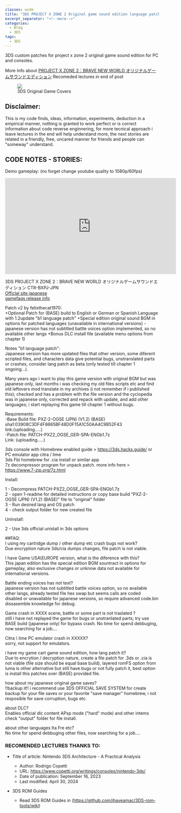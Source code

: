 ```yaml
---
classes: wide
title: "3DS PROJECT X ZONE 2 Original game sound edition language patch"
excerpt_separator: "<!--more-->"
categories:
  - Blog
  - 3DS
tags:
  - 3DS
---
```


3DS custom patches for project x zone 2 original game sound edition for PC and consoles.

<!--more-->

More Info about [PROJECT X ZONE 2：BRAVE NEW WORLD オリジナルゲームサウンドエディション](https://projectxzone.fandom.com/wiki/Project_X_Zone_2)
Recomeded lectures in end of post

<figure class="third">
<a href="/gamepatches-blog/assets/images/pxz2ogse.jpg"><img src="/gamepatches-blog/assets/images/pxz2ogse.jpg"></a>
	<figcaption>3DS Original Game Covers</figcaption>
</figure>

## Disclaimer:
This is my code finds, ideas, information, experiments, deduction in a empirical manner, nothing is granted to work perfect or is correct information about code reverse enginnering, for more tecnical approach i leave lectures in the end will help understand more, the next stories are related in a friendly, free, uncared manner for friends and people can "someway" understand. 

## CODE NOTES - STORIES:
Demo gameplay: (no forget change youtube quality to 1080p/60fps)

<iframe width="560" height="315" src="https://www.youtube.com/embed/C7OIBbZ13-M?si=yCsx8Ew5g2C1qA7Y" title="YouTube video player" frameborder="0" allow="accelerometer; autoplay; clipboard-write; encrypted-media; gyroscope; picture-in-picture; web-share" referrerpolicy="strict-origin-when-cross-origin" allowfullscreen></iframe>

3DS PROJECT X ZONE 2：BRAVE NEW WORLD オリジナルゲームサウンドエディション CTR-BXPJ-JPN  
[Officlal site japanese](https://pxz2.bn-ent.net/)  
[gamefaqs release info](https://gamefaqs.gamespot.com/3ds/146043-project-x-zone-2/data)  

Patch v2 by felixthecat1970:  
+Optional Patch for (BASE) build to English or German or Spanish Language with 1.2update "b1 language patch"
+Special edition original sound BGM in options for patched languages (unavailable in international versions)
-japanese version has not subtitled battle voices option implemented, so no available other langs
+Bonus DLC install file (available menu options from chapter 1)

Notes "b1 language patch":  
Japanese version has more updated files that other version, some diferent scripted files, and characters data give potential bugs, unstranslated parts or crashes, consider lang patch as beta (only tested till chapter 1 ongoing...).    

Many years ago i want to play this game version with original BGM but was japanese only, last months i was checking my old files scripts etc and find old leftovers mod translate in my archives (i not remember if i published this); checked and has a problem with the file version and the cyclopedia was in japanese only, corrected and repack with update, and add other languages; i start replaying this game till chapter 1 without bugs.

Requirements:  
-Base Build file: PXZ-2-OGSE (JPN) (V1.2) (BASE)  
 sha1:03908C3DF4F8665BF48D0F15A1C50AA4C9B52F43  
 link:(uploading.....)  
-Patch file: PATCH-PXZ2_OGSE_GER-SPA-ENGb1.7z  
 Link: (uploading.....)  

3ds console with Homebrew enabled guide > https://3ds.hacks.guide/ or PC emulator app citra / lime  
3ds Fbi homebrew for .cia install or similar app  
7z decompressor program for unpack patch. more info here > https://www.7-zip.org/7z.html  
	
Install:   

1 - Decompress PATCH-PXZ2_OGSE_GER-SPA-ENGb1.7z   
2 - open 1-readme for detailed instructions or copy base build "PXZ-2-OGSE (JPN) (V1.2) (BASE)" file to "original" folder  
3 - Run desired lang and OS patch  
4 - check output folder for new created file  

Uninstall:  

2 - Use 3ds official unistall in 3ds options  

##FAQ:  
I using my cartridge dump / other dump etc crash bugs not work?  
Due encryption nature 3ds/cia dumps changes, file patch is not viable. 

I have Game USA\EUROPE version, what is the diference with this?  
This japan edition has the special edition BGM sountract in options for gameplay, also exclusive changes or unknow data not available for international versions.

Battle ending voices has not text?  
japanese version has not subtitled battle voices option, so no available other langs, already tested file hex swap but seems calls are coded disabled or unavailable for japanese versions, so require advanced code.bin dissasemble knowledge for debug.

Game crash in XXXX scene, battle or some part is not traslated ?  
still i have not replayed the game for bugs or unstranlated parts; try use BASE build (japanese only) for bypass crash. No time for spend debbuging, now searching for a job....

Citra \ lime PC emulator crash in XXXXX?  
sorry, not support for emulators.

i have my game cart game sound edition, how lang patch it?  
Due to encrytion / decryption nature, create a file patch for .3ds or .cia is not viable (file size should be equal base build), layered romFS option from luma is other alternative but still have bugs or not fully patch it, best option is install this patches over (BASE) provided file.

how about my japanese original game saves?  
!!backup it!! i recommend use 3DS OFFICIAL SAVE SYSTEM for create backup for your file saves or your favorite "save manager" homebrew, i not resposible for save corruption, bugs etc.

about DLC?  
Enables official dlc content APsp mode ("hard" mode) and other intems check "output" folder for file install.

about other languages Ita Fre etc?  
No time for spend debbuging other files, now searching for a job....

### RECOMENDED LECTURES THANKS TO:  
- Title of article: Nintendo 3DS Architecture - A Practical Analysis  
  - Author: Rodrigo Copetti  
  - URL: https://www.copetti.org/writings/consoles/nintendo-3ds/  
  - Date of publication: September 16, 2023  
  - Last modified: April 30, 2024  
	
- 3DS ROM Guides   
  - Read 3DS ROM Guides in (https://github.com/ihaveamac/3DS-rom-tools/wiki)  